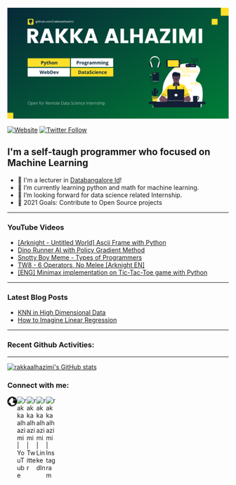 ![alt text](assets/Github%20Banner.png)

[![Website](https://img.shields.io/website?label=MyBlog&style=for-the-badge&url=https%3A%2F%2Fcodestackr.com)](https://rakkaalhazimi.github.io/)
[![Twitter Follow](https://img.shields.io/twitter/follow/AlhazimiRakka?color=1DA1F2&logo=twitter&style=for-the-badge)](https://twitter.com/intent/follow?original_referer=https%3A%2F%2Fgithub.com%rakkaalhazimi&screen_name=AlhazimiRakka)

## I'm a self-taugh programmer who focused on Machine Learning

- 🔭 I'm a lecturer in [Databangalore Id](https://databangalore.co.id/)!
- 🌱 I’m currently learning python and math for machine learning.
- 👯 I’m looking forward for data science related Internship.
- 🥅 2021 Goals: Contribute to Open Source projects

---

### YouTube Videos

<!-- YOUTUBE:START -->
- [[Arknight - Untitled World] Ascii Frame with Python](https://www.youtube.com/watch?v=saqsllN1qpk)
- [Dino Runner AI with Policy Gradient Method](https://www.youtube.com/watch?v=JTZp70w8Kks)
- [Snotty Boy Meme  - Types of Programmers](https://www.youtube.com/watch?v=n0HemQzutPA)
- [TW8 - 6 Operators, No Melee [Arknight EN]](https://www.youtube.com/watch?v=ulR2S-1IH14)
- [[ENG] Minimax implementation on Tic-Tac-Toe game with Python](https://www.youtube.com/watch?v=WA8dnbTMxyM)
<!-- YOUTUBE:END -->

---

### Latest Blog Posts

<!-- BLOG-POST-LIST:START -->
- [KNN in High Dimensional Data](https://rakkaalhazimi.github.io/knn-in-high-dimensional-data/)
- [How to Imagine Linear Regression](https://rakkaalhazimi.github.io/how-to-imagine-linear-regression/)
<!-- BLOG-POST-LIST:END -->

---

### Recent Github Activities:
<!--START_SECTION:activity-->
<!--END_SECTION:activity-->

---

[![rakkaalhazimi's GitHub stats](https://github-readme-stats.vercel.app/api?username=rakkaalhazimi&show_icons=true&theme=vue)](https://github.com/rakkaalhazimi/github-readme-stats)


### Connect with me:

[<img align="left" alt="rakkaalhazimi.github.io" width="22px" src="https://raw.githubusercontent.com/iconic/open-iconic/master/svg/globe.svg" />][website]
[<img align="left" alt="rakkaalhazimi | YouTube" width="22px" src="https://cdn.jsdelivr.net/npm/simple-icons@v3/icons/youtube.svg" />][youtube]
[<img align="left" alt="rakkaalhazimi | Twitter" width="22px" src="https://cdn.jsdelivr.net/npm/simple-icons@v3/icons/twitter.svg" />][twitter]
[<img align="left" alt="rakkaalhazimi | LinkedIn" width="22px" src="https://cdn.jsdelivr.net/npm/simple-icons@v3/icons/linkedin.svg" />][linkedin]
[<img align="left" alt="rakkaalhazimi | Instagram" width="22px" src="https://cdn.jsdelivr.net/npm/simple-icons@v3/icons/instagram.svg" />][instagram]


[website]: https://rakkaalhazimi.github.io/
[webdevplaylist]: #
[twitter]: https://twitter.com/AlhazimiRakka
[youtube]: https://www.youtube.com/channel/UC5IICzbw9eHLz_Qu5EWOgdQ
[instagram]: https://www.instagram.com/rakkayombex/
[linkedin]: https://www.linkedin.com/in/rakka-alhazimi-707848198/
